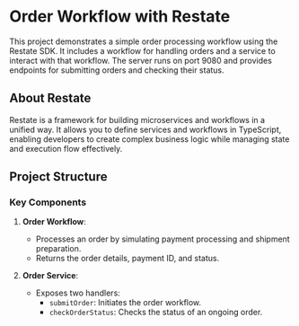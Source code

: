 # Order Workflow with Restate

This project demonstrates a simple order processing workflow using the Restate SDK. It includes a workflow for handling orders and a service to interact with that workflow. The server runs on port 9080 and provides endpoints for submitting orders and checking their status.

## About Restate

Restate is a framework for building microservices and workflows in a unified way. It allows you to define services and workflows in TypeScript, enabling developers to create complex business logic while managing state and execution flow effectively.

## Project Structure

### Key Components

1. **Order Workflow**: 
   - Processes an order by simulating payment processing and shipment preparation.
   - Returns the order details, payment ID, and status.

2. **Order Service**: 
   - Exposes two handlers:
     - `submitOrder`: Initiates the order workflow.
     - `checkOrderStatus`: Checks the status of an ongoing order.
